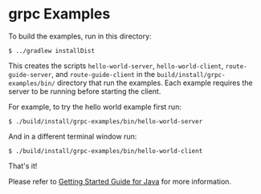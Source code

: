 grpc Examples
==============================================

To build the examples, run in this directory:

```
$ ../gradlew installDist
```

This creates the scripts `hello-world-server`, `hello-world-client`,
`route-guide-server`, and `route-guide-client` in the
`build/install/grpc-examples/bin/` directory that run the examples. Each
example requires the server to be running before starting the client.

For example, to try the hello world example first run:

```
$ ./build/install/grpc-examples/bin/hello-world-server
```

And in a different terminal window run:

```
$ ./build/install/grpc-examples/bin/hello-world-client
```

That's it!

Please refer to [Getting Started Guide for Java](examples/javatutorial.md)
for more information.
